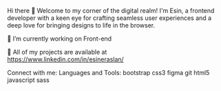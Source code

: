 Hi there 👋
Welcome to my corner of the digital realm! I'm Esin, a frontend developer with a keen eye for crafting seamless user experiences and a deep love for bringing designs to life in the browser.

🌟 I’m currently working on Front-end

📝 All of my projects are available at https://www.linkedin.com/in/esineraslan/

Connect with me:
Languages and Tools:
bootstrap css3 figma git html5 javascript sass
